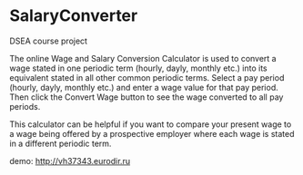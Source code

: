 SalaryConverter
===============

DSEA course project

The online Wage and Salary Conversion Calculator is used to convert a wage stated in one periodic term (hourly, dayly, monthly etc.) into its equivalent stated in all other common periodic terms. Select a pay period (hourly, dayly, monthly etc.) and enter a wage value for that pay period. Then click the Convert Wage button to see the wage converted to all pay periods.

This calculator can be helpful if you want to compare your present wage to a wage being offered by a prospective employer where each wage is stated in a different periodic term.

demo: http://vh37343.eurodir.ru
